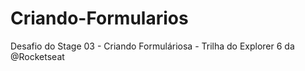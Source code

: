 # Criando-Formularios
Desafio do Stage 03 - Criando Formuláriosa - Trilha do Explorer 6 da @Rocketseat
